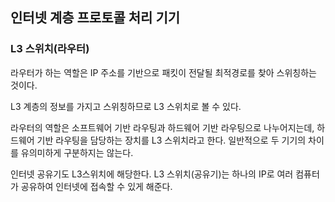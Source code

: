 ## 인터넷 계층 프로토콜 처리 기기

### L3 스위치(라우터)

라우터가 하는 역할은 IP 주소를 기반으로 패킷이 전달될 최적경로를 찾아 스위칭하는 것이다.

L3 계층의 정보를 가지고 스위칭하므로 L3 스위치로 볼 수 있다.

라우터의 역할은 소프트웨어 기반 라우팅과 하드웨어 기반 라우팅으로 나누어지는데, 하드웨어 기반 라우팅을 담당하는 장치를 L3 스위치라고 한다. 일반적으로 두 기기의 차이를 유의미하게 구분하지는 않는다.

인터넷 공유기도 L3스위치에 해당한다. L3 스위치(공유기)는 하나의 IP로 여러 컴퓨터가 공유하여 인터넷에 접속할 수 있게 해준다.